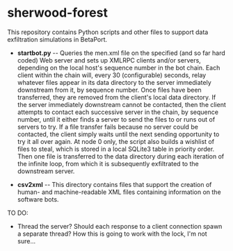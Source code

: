 # sherwood-forest

This repository contains Python scripts and other files to support data exfiltration simulations in BetaPort.

* **startbot.py** -- Queries the men.xml file on the specified (and so far hard coded) Web server and sets up XMLRPC clients and/or servers, depending on the local host's sequence number in the bot chain. Each client within the chain will, every 30 (configurable) seconds, relay whatever files appear in its data directory to the server immediately downstream from it, by sequence number. Once files have been transferred, they are removed from the client's local data directory. If the server immediately downstream cannot be contacted, then the client attempts to contact each successive server in the chain, by sequence number, until it either finds a server to send the files to or runs out of servers to try. If a file transfer fails because no server could be contacted, the client simply waits until the next sending opportunity to try it all over again. At node 0 only, the script also builds a wishlist of files to steal, which is stored in a local SQLite3 table in priority order. Then one file is transferred to the data directory during each iteration of the infinite loop, from which it is subsequently exfiltrated to the downstream server.

* **csv2xml** -- This directory contains files that support the creation of human- and machine-readable XML files containing information on the software bots.

TO DO: 

* Thread the server? Should each response to a client connection spawn a separate thread? How this is going to work with the lock, I'm not sure...

